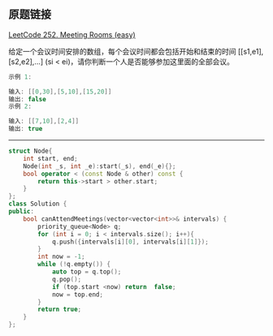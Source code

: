 ## 原题链接

[LeetCode 252. Meeting Rooms (easy)](https://leetcode-cn.com/problems/meeting-rooms/)

给定一个会议时间安排的数组，每个会议时间都会包括开始和结束的时间 [[s1,e1],[s2,e2],...] (si < ei)，请你判断一个人是否能够参加这里面的全部会议。

```cpp
示例 1:

输入: [[0,30],[5,10],[15,20]]
输出: false
示例 2:

输入: [[7,10],[2,4]]
输出: true
```

---

```cpp
struct Node{
    int start, end;
    Node(int _s, int _e):start(_s), end(_e){};
    bool operator < (const Node & other) const {
        return this->start > other.start;
    }
};
class Solution {
public:
    bool canAttendMeetings(vector<vector<int>>& intervals) {
        priority_queue<Node> q;
        for (int i = 0; i < intervals.size(); i++){
            q.push({intervals[i][0], intervals[i][1]});
        }
        int now = -1;
        while (!q.empty()) {
            auto top = q.top();
            q.pop();
            if (top.start <now) return  false;
            now = top.end;
        }
        return true;
    }
};
```
